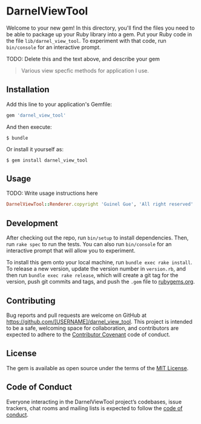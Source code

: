 # DarnelViewTool


Welcome to your new gem! In this directory, you'll find the files you need to be able to package up your Ruby library into a gem. Put your Ruby code in the file `lib/darnel_view_tool`. To experiment with that code, run `bin/console` for an interactive prompt.

TODO: Delete this and the text above, and describe your gem

>Various view specfic methods for application I use.


## Installation

Add this line to your application's Gemfile:

```ruby
gem 'darnel_view_tool'
```

And then execute:

    $ bundle

Or install it yourself as:

    $ gem install darnel_view_tool

## Usage


TODO: Write usage instructions here

```ruby
DarnelViewTool::Renderer.copyright 'Guinel Gue', 'All right reserved'
```
## Development

After checking out the repo, run `bin/setup` to install dependencies. Then, run `rake spec` to run the tests. You can also run `bin/console` for an interactive prompt that will allow you to experiment.

To install this gem onto your local machine, run `bundle exec rake install`. To release a new version, update the version number in `version.rb`, and then run `bundle exec rake release`, which will create a git tag for the version, push git commits and tags, and push the `.gem` file to [rubygems.org](https://rubygems.org).

## Contributing

Bug reports and pull requests are welcome on GitHub at https://github.com/[USERNAME]/darnel_view_tool. This project is intended to be a safe, welcoming space for collaboration, and contributors are expected to adhere to the [Contributor Covenant](http://contributor-covenant.org) code of conduct.

## License

The gem is available as open source under the terms of the [MIT License](https://opensource.org/licenses/MIT).

## Code of Conduct

Everyone interacting in the DarnelViewTool project’s codebases, issue trackers, chat rooms and mailing lists is expected to follow the [code of conduct](https://github.com/[USERNAME]/darnel_view_tool/blob/master/CODE_OF_CONDUCT.md).
